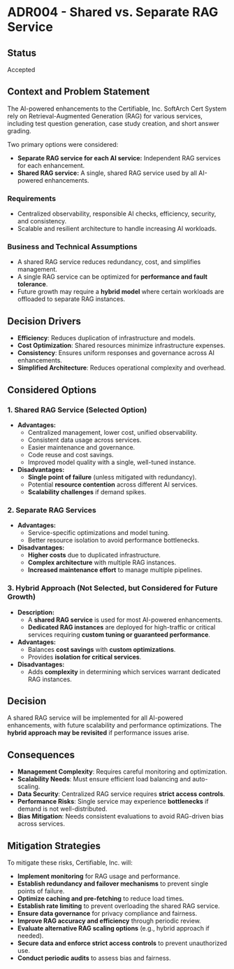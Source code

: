 # ADR004 - Shared vs. Separate RAG Service

## Status  
Accepted  

## Context and Problem Statement  
The AI-powered enhancements to the Certifiable, Inc. SoftArch Cert System rely on Retrieval-Augmented Generation (RAG) for various services, including test question generation, case study creation, and short answer grading.

Two primary options were considered:
- **Separate RAG service for each AI service:** Independent RAG services for each enhancement.
- **Shared RAG service:** A single, shared RAG service used by all AI-powered enhancements.

### Requirements  
- Centralized observability, responsible AI checks, efficiency, security, and consistency.
- Scalable and resilient architecture to handle increasing AI workloads.

### Business and Technical Assumptions  
- A shared RAG service reduces redundancy, cost, and simplifies management.
- A single RAG service can be optimized for **performance and fault tolerance**.
- Future growth may require a **hybrid model** where certain workloads are offloaded to separate RAG instances.

## Decision Drivers  
- **Efficiency**: Reduces duplication of infrastructure and models.
- **Cost Optimization**: Shared resources minimize infrastructure expenses.
- **Consistency**: Ensures uniform responses and governance across AI enhancements.
- **Simplified Architecture**: Reduces operational complexity and overhead.

## Considered Options  

### 1. **Shared RAG Service (Selected Option)**  
- **Advantages:**  
  - Centralized management, lower cost, unified observability.  
  - Consistent data usage across services.  
  - Easier maintenance and governance.  
  - Code reuse and cost savings.  
  - Improved model quality with a single, well-tuned instance.  
- **Disadvantages:**  
  - **Single point of failure** (unless mitigated with redundancy).  
  - Potential **resource contention** across different AI services.  
  - **Scalability challenges** if demand spikes.  

### 2. **Separate RAG Services**  
- **Advantages:**  
  - Service-specific optimizations and model tuning.  
  - Better resource isolation to avoid performance bottlenecks.  
- **Disadvantages:**  
  - **Higher costs** due to duplicated infrastructure.  
  - **Complex architecture** with multiple RAG instances.  
  - **Increased maintenance effort** to manage multiple pipelines.  

### 3. **Hybrid Approach (Not Selected, but Considered for Future Growth)**  
- **Description:**  
  - A **shared RAG service** is used for most AI-powered enhancements.  
  - **Dedicated RAG instances** are deployed for high-traffic or critical services requiring **custom tuning or guaranteed performance**.  
- **Advantages:**  
  - Balances **cost savings** with **custom optimizations**.  
  - Provides **isolation for critical services**.  
- **Disadvantages:**  
  - Adds **complexity** in determining which services warrant dedicated RAG instances.  

## Decision  
A shared RAG service will be implemented for all AI-powered enhancements, with future scalability and performance optimizations. The **hybrid approach may be revisited** if performance issues arise.

## Consequences  
- **Management Complexity**: Requires careful monitoring and optimization.  
- **Scalability Needs**: Must ensure efficient load balancing and auto-scaling.  
- **Data Security**: Centralized RAG service requires **strict access controls**.  
- **Performance Risks**: Single service may experience **bottlenecks** if demand is not well-distributed.  
- **Bias Mitigation**: Needs consistent evaluations to avoid RAG-driven bias across services.  

## Mitigation Strategies  
To mitigate these risks, Certifiable, Inc. will:
- **Implement monitoring** for RAG usage and performance.  
- **Establish redundancy and failover mechanisms** to prevent single points of failure.  
- **Optimize caching and pre-fetching** to reduce load times.  
- **Establish rate limiting** to prevent overloading the shared RAG service.  
- **Ensure data governance** for privacy compliance and fairness.  
- **Improve RAG accuracy and efficiency** through periodic review.  
- **Evaluate alternative RAG scaling options** (e.g., hybrid approach if needed).  
- **Secure data and enforce strict access controls** to prevent unauthorized use.  
- **Conduct periodic audits** to assess bias and fairness.  
